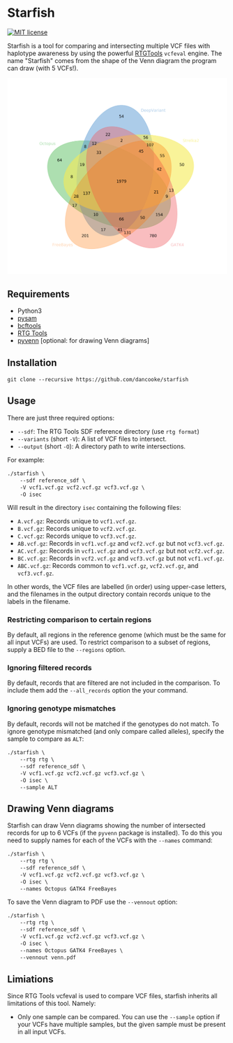 # Starfish

[![MIT license](http://img.shields.io/badge/license-MIT-brightgreen.svg)](http://opensource.org/licenses/MIT)

Starfish is a tool for comparing and intersecting multiple VCF files with haplotype awareness by using the powerful [RTGTools](https://github.com/RealTimeGenomics/rtg-tools) `vcfeval` engine. The name "Starfish" comes from the shape of the Venn diagram the program can draw (with 5 VCFs!).

![Starfish Venn](venn.png)

## Requirements

- Python3
- [pysam](https://github.com/pysam-developers/pysam)
- [bcftools](https://github.com/samtools/bcftools)
- [RTG Tools](https://github.com/RealTimeGenomics/rtg-tools)
- [pyvenn](https://github.com/tctianchi/pyvenn) [optional: for drawing Venn diagrams]

## Installation

```shell
git clone --recursive https://github.com/dancooke/starfish
```

## Usage

There are just three required options:

- `--sdf`: The RTG Tools SDF reference directory (use `rtg format`)
- `--variants` (short `-V`): A list of VCF files to intersect.
- `--output` (short `-O`): A directory path to write intersections.

For example: 

```shell
./starfish \
    --sdf reference_sdf \
    -V vcf1.vcf.gz vcf2.vcf.gz vcf3.vcf.gz \
    -O isec
```

Will result in the directory `isec` containing the following files:

- `A.vcf.gz`: Records unique to `vcf1.vcf.gz`.
- `B.vcf.gz`: Records unique to `vcf2.vcf.gz`.
- `C.vcf.gz`: Records unique to `vcf3.vcf.gz`.
- `AB.vcf.gz`: Records in `vcf1.vcf.gz` and `vcf2.vcf.gz` but not `vcf3.vcf.gz`.
- `AC.vcf.gz`: Records in `vcf1.vcf.gz` and `vcf3.vcf.gz` but not `vcf2.vcf.gz`.
- `BC.vcf.gz`: Records in `vcf2.vcf.gz` and `vcf3.vcf.gz` but not `vcf1.vcf.gz`.
- `ABC.vcf.gz`: Records common to `vcf1.vcf.gz`, `vcf2.vcf.gz`, and `vcf3.vcf.gz`.

In other words, the VCF files are labelled (in order) using upper-case letters, and the filenames in the output directory contain records unique to the labels in the filename.

### Restricting comparison to certain regions

By default, all regions in the reference genome (which must be the same for all input VCFs) are used. To restrict comparison to a subset of regions, supply a BED file to the `--regions` option.

### Ignoring filtered records

By default, records that are filtered are not included in the comparison. To include them add the `--all_records` option the your command.

### Ignoring genotype mismatches

By default, records will not be matched if the genotypes do not match. To ignore genotype mismatched (and only compare called alleles), specify the sample to compare as `ALT`:

```shell
./starfish \
    --rtg rtg \
    --sdf reference_sdf \
    -V vcf1.vcf.gz vcf2.vcf.gz vcf3.vcf.gz \
    -O isec \
    --sample ALT
```

## Drawing Venn diagrams

Starfish can draw Venn diagrams showing the number of intersected records for up to 6 VCFs (if the `pyvenn` package is installed). To do this you need to supply names for each of the VCFs with the `--names` command:

```shell
./starfish \
    --rtg rtg \
    --sdf reference_sdf \
    -V vcf1.vcf.gz vcf2.vcf.gz vcf3.vcf.gz \
    -O isec \
    --names Octopus GATK4 FreeBayes
```

To save the Venn diagram to PDF use the `--vennout` option:

```shell
./starfish \
    --rtg rtg \
    --sdf reference_sdf \
    -V vcf1.vcf.gz vcf2.vcf.gz vcf3.vcf.gz \
    -O isec \
    --names Octopus GATK4 FreeBayes \
    --vennout venn.pdf
```

## Limiations

Since RTG Tools vcfeval is used to compare VCF files, starfish inherits all limitations of this tool. Namely:

- Only one sample can be compared. You can use the `--sample` option if your VCFs have multiple samples, but the given sample must be present in all input VCFs.
